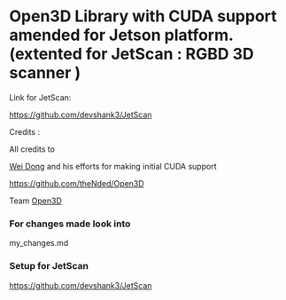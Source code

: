 # Open3D Library with CUDA support amended for Jetson platform. (extented for JetScan : RGBD 3D scanner )

Link for JetScan:

https://github.com/devshank3/JetScan

Credits :

All credits to 

[Wei Dong](https://github.com/theNded/Open3D) and his efforts for making initial CUDA support  

https://github.com/theNded/Open3D

Team [Open3D](https://github.com/intel-isl/Open3D)  

### For changes made look into 

my_changes.md


### Setup for JetScan 

https://github.com/devshank3/JetScan





